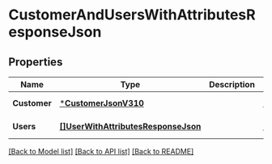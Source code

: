 # CustomerAndUsersWithAttributesResponseJson

## Properties
Name | Type | Description | Notes
------------ | ------------- | ------------- | -------------
**Customer** | [***CustomerJsonV310**](CustomerJsonV310.md) |  | [default to null]
**Users** | [**[]UserWithAttributesResponseJson**](UserWithAttributesResponseJson.md) |  | [default to null]

[[Back to Model list]](../README.md#documentation-for-models) [[Back to API list]](../README.md#documentation-for-api-endpoints) [[Back to README]](../README.md)


